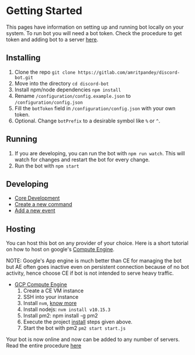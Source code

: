 # Getting Started

This pages have information on setting up and running bot locally on your system. To run bot you will need a bot token. Check the procedure to get token and adding bot to a server [here](https://www.digitaltrends.com/gaming/how-to-make-a-discord-bot/).

## Installing

1. Clone the repo `git clone https://gitlab.com/amritpandey/discord-bot.git`
2. Move into the directory `cd discord-bot`
3. Install npm/node dependencies `npm install`
4. Rename `/configuration/config.example.json` to `/configuration/config.json`
5. Fill the `botToken` field in `/configuration/config.json` with your own token.
6. Optional. Change `botPrefix` to a desirable symbol like `%` or `^`.

## Running

1. If you are developing, you can run the bot with `npm run watch`. This will watch for changes and restart the bot for every change.
2. Run the bot with `npm start`

## Developing

- [Core Development](core-development)
- [Create a new command](create-command)
- [Add a new event](add-event)

## Hosting

You can host this bot on any provider of your choice. Here is a short tutorial on how to host on google's [Compute Engine](https://cloud.google.com/compute/).

NOTE: Google's App engine is much better than CE for managing the bot but AE often goes inactive even on persistent connection because of no bot activity, hence choose CE if bot is not intended to serve heavy traffic.

- [GCP Compute Engine](https://cloud.google.com/)
  1. Create a CE VM instance
  2. SSH into your instance
  3. Install `nvm`, [know more](https://github.com/creationix/nvm#installation-and-update)
  4. Install nodejs: `nvm install v10.15.3`
  5. Install pm2: npm install -g pm2
  6. Execute the project [install](##installing) steps given above.
  7. Start the bot with pm2 `pm2 start start.js`

Your bot is now online and now can be added to any number of servers. Read the entire procedure [here](https://medium.com/google-cloud/deploying-a-node-js-app-on-google-cloud-8419de45e5dc)
